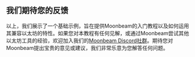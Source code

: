 ## 我们期待您的反馈
以上，我们展示了一个基础示例，旨在提供Moonbeam的入门教程以及如何运用其兼容以太坊的特性。如果您对本教程有任何见解，或通过Moonbeam尝试其他以太坊工具的经验，欢迎加入我们的[Moonbeam Discord社群](https://discord.gg/PfpUATX)。期待您对Moonbeam提出宝贵的意见或建议，我们非常乐意为您解答任何问题。